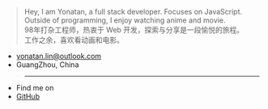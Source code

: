 > Hey, I am Yonatan, a full stack developer. Focuses on JavaScript.  
> Outside of programming, I enjoy watching anime and movie.  
> 98年打杂工程师，热衷于 Web 开发，探索与分享是一段愉悦的旅程。  
> 工作之余，喜欢看动画和电影。  
* <Icon class="icon-email"></Icon><a href="mailto:yonatan.lin@outlook.com" target="_blank">yonatan.lin@outlook.com</a>
* <Icon class="icon-location"></Icon><a style="text-decoration:unset;cursor:text;" href="javascript:void(0);">GuangZhou, China</a>
> ------------

* Find me on
* [<Icon class="icon-github"></Icon>GitHub](http://github.com/yonatan-d)
<!-- * [<Icon class="icon-weibo"></Icon>微博](/weibo) -->
<!-- * [<Icon class="icon-bilibili"></Icon>哔哩哔哩](/bilibili) -->
